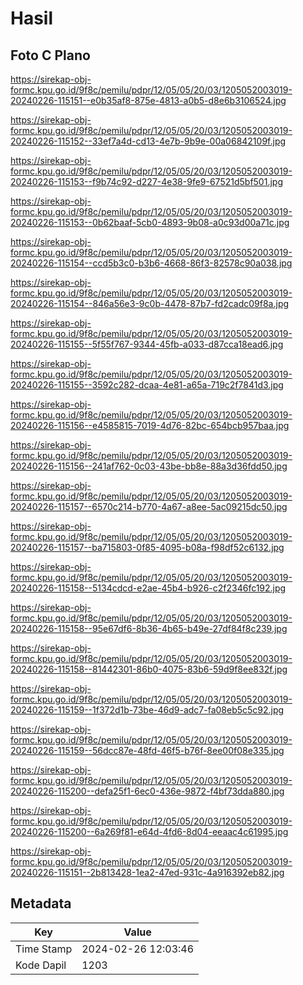 # Hasil

## Foto C Plano

https://sirekap-obj-formc.kpu.go.id/9f8c/pemilu/pdpr/12/05/05/20/03/1205052003019-20240226-115151--e0b35af8-875e-4813-a0b5-d8e6b3106524.jpg

https://sirekap-obj-formc.kpu.go.id/9f8c/pemilu/pdpr/12/05/05/20/03/1205052003019-20240226-115152--33ef7a4d-cd13-4e7b-9b9e-00a06842109f.jpg

https://sirekap-obj-formc.kpu.go.id/9f8c/pemilu/pdpr/12/05/05/20/03/1205052003019-20240226-115153--f9b74c92-d227-4e38-9fe9-67521d5bf501.jpg

https://sirekap-obj-formc.kpu.go.id/9f8c/pemilu/pdpr/12/05/05/20/03/1205052003019-20240226-115153--0b62baaf-5cb0-4893-9b08-a0c93d00a71c.jpg

https://sirekap-obj-formc.kpu.go.id/9f8c/pemilu/pdpr/12/05/05/20/03/1205052003019-20240226-115154--ccd5b3c0-b3b6-4668-86f3-82578c90a038.jpg

https://sirekap-obj-formc.kpu.go.id/9f8c/pemilu/pdpr/12/05/05/20/03/1205052003019-20240226-115154--846a56e3-9c0b-4478-87b7-fd2cadc09f8a.jpg

https://sirekap-obj-formc.kpu.go.id/9f8c/pemilu/pdpr/12/05/05/20/03/1205052003019-20240226-115155--5f55f767-9344-45fb-a033-d87cca18ead6.jpg

https://sirekap-obj-formc.kpu.go.id/9f8c/pemilu/pdpr/12/05/05/20/03/1205052003019-20240226-115155--3592c282-dcaa-4e81-a65a-719c2f7841d3.jpg

https://sirekap-obj-formc.kpu.go.id/9f8c/pemilu/pdpr/12/05/05/20/03/1205052003019-20240226-115156--e4585815-7019-4d76-82bc-654bcb957baa.jpg

https://sirekap-obj-formc.kpu.go.id/9f8c/pemilu/pdpr/12/05/05/20/03/1205052003019-20240226-115156--241af762-0c03-43be-bb8e-88a3d36fdd50.jpg

https://sirekap-obj-formc.kpu.go.id/9f8c/pemilu/pdpr/12/05/05/20/03/1205052003019-20240226-115157--6570c214-b770-4a67-a8ee-5ac09215dc50.jpg

https://sirekap-obj-formc.kpu.go.id/9f8c/pemilu/pdpr/12/05/05/20/03/1205052003019-20240226-115157--ba715803-0f85-4095-b08a-f98df52c6132.jpg

https://sirekap-obj-formc.kpu.go.id/9f8c/pemilu/pdpr/12/05/05/20/03/1205052003019-20240226-115158--5134cdcd-e2ae-45b4-b926-c2f2346fc192.jpg

https://sirekap-obj-formc.kpu.go.id/9f8c/pemilu/pdpr/12/05/05/20/03/1205052003019-20240226-115158--95e67df6-8b36-4b65-b49e-27df84f8c239.jpg

https://sirekap-obj-formc.kpu.go.id/9f8c/pemilu/pdpr/12/05/05/20/03/1205052003019-20240226-115158--81442301-86b0-4075-83b6-59d9f8ee832f.jpg

https://sirekap-obj-formc.kpu.go.id/9f8c/pemilu/pdpr/12/05/05/20/03/1205052003019-20240226-115159--1f372d1b-73be-46d9-adc7-fa08eb5c5c92.jpg

https://sirekap-obj-formc.kpu.go.id/9f8c/pemilu/pdpr/12/05/05/20/03/1205052003019-20240226-115159--56dcc87e-48fd-46f5-b76f-8ee00f08e335.jpg

https://sirekap-obj-formc.kpu.go.id/9f8c/pemilu/pdpr/12/05/05/20/03/1205052003019-20240226-115200--defa25f1-6ec0-436e-9872-f4bf73dda880.jpg

https://sirekap-obj-formc.kpu.go.id/9f8c/pemilu/pdpr/12/05/05/20/03/1205052003019-20240226-115200--6a269f81-e64d-4fd6-8d04-eeaac4c61995.jpg

https://sirekap-obj-formc.kpu.go.id/9f8c/pemilu/pdpr/12/05/05/20/03/1205052003019-20240226-115151--2b813428-1ea2-47ed-931c-4a916392eb82.jpg


## Metadata

| Key        | Value               |
| ---------- | ------------------- |
| Time Stamp | 2024-02-26 12:03:46 |
| Kode Dapil | 1203                |



